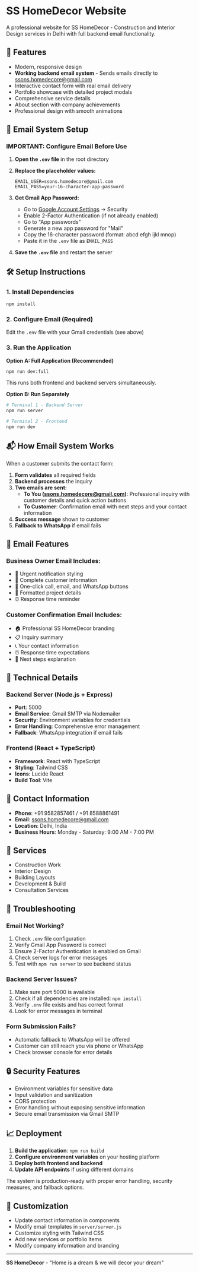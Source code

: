 # SS HomeDecor Website

A professional website for SS HomeDecor - Construction and Interior Design services in Delhi with full backend email functionality.

## 🚀 Features

- Modern, responsive design
- **Working backend email system** - Sends emails directly to ssons.homedecore@gmail.com
- Interactive contact form with real email delivery
- Portfolio showcase with detailed project modals
- Comprehensive service details
- About section with company achievements
- Professional design with smooth animations

## 📧 Email System Setup

### IMPORTANT: Configure Email Before Use

1. **Open the `.env` file** in the root directory
2. **Replace the placeholder values:**
   ```
   EMAIL_USER=ssons.homedecore@gmail.com
   EMAIL_PASS=your-16-character-app-password
   ```

3. **Get Gmail App Password:**
   - Go to [Google Account Settings](https://myaccount.google.com/) → Security
   - Enable 2-Factor Authentication (if not already enabled)
   - Go to "App passwords" 
   - Generate a new app password for "Mail"
   - Copy the 16-character password (format: abcd efgh ijkl mnop)
   - Paste it in the `.env` file as `EMAIL_PASS`

4. **Save the `.env` file** and restart the server

## 🛠️ Setup Instructions

### 1. Install Dependencies
```bash
npm install
```

### 2. Configure Email (Required)
Edit the `.env` file with your Gmail credentials (see above)

### 3. Run the Application

**Option A: Full Application (Recommended)**
```bash
npm run dev:full
```
This runs both frontend and backend servers simultaneously.

**Option B: Run Separately**
```bash
# Terminal 1 - Backend Server
npm run server

# Terminal 2 - Frontend
npm run dev
```

## 📬 How Email System Works

When a customer submits the contact form:

1. **Form validates** all required fields
2. **Backend processes** the inquiry
3. **Two emails are sent:**
   - **To You (ssons.homedecore@gmail.com)**: Professional inquiry with customer details and quick action buttons
   - **To Customer**: Confirmation email with next steps and your contact information
4. **Success message** shown to customer
5. **Fallback to WhatsApp** if email fails

## 📧 Email Features

### Business Owner Email Includes:
- 🚨 Urgent notification styling
- 👤 Complete customer information
- 📱 One-click call, email, and WhatsApp buttons
- 💬 Formatted project details
- ⏰ Response time reminder

### Customer Confirmation Email Includes:
- 🏠 Professional SS HomeDecor branding
- 📋 Inquiry summary
- 📞 Your contact information
- ⏰ Response time expectations
- 🎯 Next steps explanation

## 🔧 Technical Details

### Backend Server (Node.js + Express)
- **Port**: 5000
- **Email Service**: Gmail SMTP via Nodemailer
- **Security**: Environment variables for credentials
- **Error Handling**: Comprehensive error management
- **Fallback**: WhatsApp integration if email fails

### Frontend (React + TypeScript)
- **Framework**: React with TypeScript
- **Styling**: Tailwind CSS
- **Icons**: Lucide React
- **Build Tool**: Vite

## 📱 Contact Information

- **Phone**: +91 9582857461 / +91 8588861491
- **Email**: ssons.homedecore@gmail.com
- **Location**: Delhi, India
- **Business Hours**: Monday - Saturday: 9:00 AM - 7:00 PM

## 🎯 Services

- Construction Work
- Interior Design
- Building Layouts
- Development & Build
- Consultation Services

## 🚨 Troubleshooting

### Email Not Working?
1. Check `.env` file configuration
2. Verify Gmail App Password is correct
3. Ensure 2-Factor Authentication is enabled on Gmail
4. Check server logs for error messages
5. Test with `npm run server` to see backend status

### Backend Server Issues?
1. Make sure port 5000 is available
2. Check if all dependencies are installed: `npm install`
3. Verify `.env` file exists and has correct format
4. Look for error messages in terminal

### Form Submission Fails?
- Automatic fallback to WhatsApp will be offered
- Customer can still reach you via phone or WhatsApp
- Check browser console for error details

## 🔒 Security Features

- Environment variables for sensitive data
- Input validation and sanitization
- CORS protection
- Error handling without exposing sensitive information
- Secure email transmission via Gmail SMTP

## 📈 Deployment

1. **Build the application**: `npm run build`
2. **Configure environment variables** on your hosting platform
3. **Deploy both frontend and backend**
4. **Update API endpoints** if using different domains

The system is production-ready with proper error handling, security measures, and fallback options.

## 🎨 Customization

- Update contact information in components
- Modify email templates in `server/server.js`
- Customize styling with Tailwind CSS
- Add new services or portfolio items
- Modify company information and branding

---

**SS HomeDecor** - "Home is a dream & we will decor your dream"